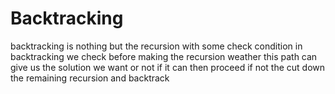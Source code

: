 # Backtracking
backtracking is nothing but the recursion with some check condition in backtracking we check before making the recursion weather this path can give us the solution we want or not if it can then proceed if not the cut down the remaining recursion and backtrack

